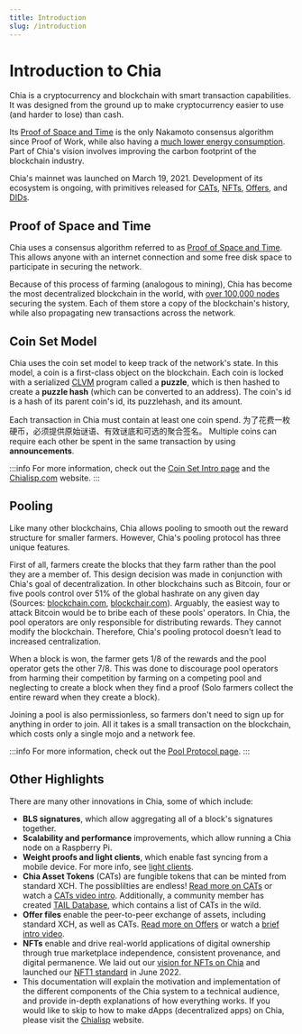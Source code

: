 ```yaml
---
title: Introduction
slug: /introduction
---
```


# Introduction to Chia

Chia is a cryptocurrency and blockchain with smart transaction capabilities. It was designed from the ground up to make cryptocurrency easier to use (and harder to lose) than cash.

Its [Proof of Space and Time](/consensus-intro) is the only Nakamoto consensus algorithm since Proof of Work, while also having a [much lower energy consumption](https://chiapower.org). Part of Chia's vision involves improving the carbon footprint of the blockchain industry.

Chia's mainnet was launched on March 19, 2021. Development of its ecosystem is ongoing, with primitives released for [CATs](https://chialisp.com/cats), [NFTs](https://chialisp.com/nfts), [Offers](https://chialisp.com/offers), and [DIDs](https://chialisp.com/dids).

## Proof of Space and Time

Chia uses a consensus algorithm referred to as [Proof of Space and Time](https://www.chia.net/green-paper). This allows anyone with an internet connection and some free disk space to participate in securing the network.

Because of this process of farming (analogous to mining), Chia has become the most decentralized blockchain in the world, with [over 100,000 nodes](https://dashboard.chia.net/d/em15uQ47k/peer-info) securing the system. Each of them store a copy of the blockchain's history, while also propagating new transactions across the network.

## Coin Set Model

Chia uses the coin set model to keep track of the network's state. In this model, a coin is a first-class object on the blockchain. Each coin is locked with a serialized [CLVM](https://chialisp.com/clvm) program called a **puzzle**, which is then hashed to create a **puzzle hash** (which can be converted to an address). The coin's id is a hash of its parent coin's id, its puzzlehash, and its amount.

Each transaction in Chia must contain at least one coin spend. 为了花费一枚硬币，必须提供原始谜语、有效谜底和可选的聚合签名。 Multiple coins can require each other be spent in the same transaction by using **announcements**.

:::info
For more information, check out the [Coin Set Intro page](/coin-set-intro) and the [Chialisp.com](https://chialisp.com) website.
:::

## Pooling

Like many other blockchains, Chia allows pooling to smooth out the reward structure for smaller farmers. However, Chia's pooling protocol has three unique features.

First of all, farmers create the blocks that they farm rather than the pool they are a member of. This design decision was made in conjunction with Chia's goal of decentralization. In other blockchains such as Bitcoin, four or five pools control over 51% of the global hashrate on any given day (Sources: [blockchain.com](https://www.blockchain.com/pools), [blockchair.com](https://blockchair.com/bitcoin/charts/hashrate-distribution)). Arguably, the easiest way to attack Bitcoin would be to bribe each of these pools' operators. In Chia, the pool operators are only responsible for distributing rewards. They cannot modify the blockchain. Therefore, Chia's pooling protocol doesn't lead to increased centralization.

When a block is won, the farmer gets 1/8 of the rewards and the pool operator gets the other 7/8. This was done to discourage pool operators from harming their competition by farming on a competing pool and neglecting to create a block when they find a proof (Solo farmers collect the entire reward when they create a block).

Joining a pool is also permissionless, so farmers don't need to sign up for anything in order to join. All it takes is a small transaction on the blockchain, which costs only a single mojo and a network fee.

:::info
For more information, check out the [Pool Protocol page](/pool-protocol).
:::

## Other Highlights

There are many other innovations in Chia, some of which include:

- **BLS signatures**, which allow aggregating all of a block's signatures together.
- **Scalability and performance** improvements, which allow running a Chia node on a Raspberry Pi.
- **Weight proofs and light clients**, which enable fast syncing from a mobile device. For more info, see [light clients](/light-clients).
- **Chia Asset Tokens** (CATs) are fungible tokens that can be minted from standard XCH. The possiblilties are endless! [Read more on CATs](https://chialisp.com/cats) or watch a [CATs video intro](https://www.youtube.com/watch?v=yxagP_VC8BE). Additionally, a community member has created [TAIL Database](https://www.taildatabase.com/ "TAIL database"), which contains a list of CATs in the wild.
- **Offer files** enable the peer-to-peer exchange of assets, including standard XCH, as well as CATs. [Read more on Offers](https://chialisp.com/offers) or watch a [brief intro video](https://youtu.be/Z2FoZSNtttM "Offers intro on YouTube").
- **NFTs** enable and drive real-world applications of digital ownership through true marketplace independence, consistent provenance, and digital permanence. We laid out our [vision for NFTs on Chia](https://www.chia.net/2022/05/11/our-vision-for-chia-nfts.en.html) and launched our [NFT1 standard](https://www.chia.net/2022/06/29/1.4.0-introducing-the-chia-nft1-standard.en.html) in June 2022.
- This documentation will explain the motivation and implementation of the different components of the Chia system to a technical audience, and provide in-depth explanations of how everything works. If you would like to skip to how to make dApps (decentralized apps) on Chia, please visit the [Chialisp](https://chialisp.com) website.
